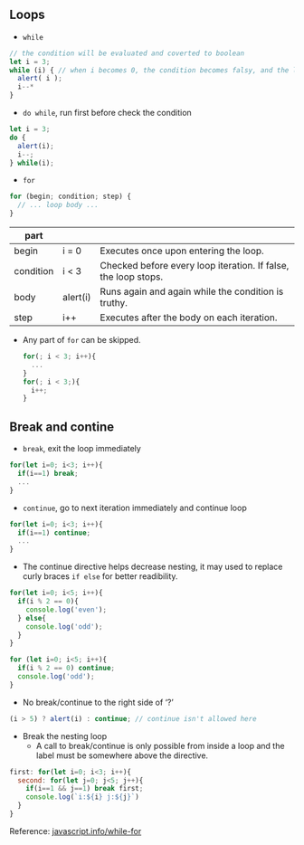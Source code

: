 Loops
--
* `while`
```js
// the condition will be evaluated and coverted to boolean
let i = 3;
while (i) { // when i becomes 0, the condition becomes falsy, and the loop stops
  alert( i );
  i--*
}
```
* `do while`, run first before check the condition
```js
let i = 3;
do {
  alert(i);
  i--;
} while(i);
```
* `for`
```js
for (begin; condition; step) {
  // ... loop body ...
}
```

part  |       |     |
---   |---    | --- |
begin |	i = 0 |	Executes once upon entering the loop.
condition |	i < 3 |	Checked before every loop iteration. If false, the loop stops.
body | alert(i)	| Runs again and again while the condition is truthy.
step | i++ |	Executes after the body on each iteration.
  * Any part of `for` can be skipped.
    ```js
    for(; i < 3; i++){
      ...
    }
    for(; i < 3;){
      i++;
    }
    ```

Break and contine
--
* `break`, exit the loop immediately
```js
for(let i=0; i<3; i++){
  if(i==1) break;
  ...
}
```
* `continue`, go to next iteration immediately and continue loop
```js
for(let i=0; i<3; i++){
  if(i==1) continue;
  ...
}
```
* The continue directive helps decrease nesting, it may used to replace curly braces `if else` for better readibility.
```js
for(let i=0; i<5; i++){
  if(i % 2 == 0){
    console.log('even');
  } else{
    console.log('odd');
  }
}

for (let i=0; i<5; i++){
  if(i % 2 == 0) continue;
  console.log('odd');
}
```
* No break/continue to the right side of ‘?’
```js
(i > 5) ? alert(i) : continue; // continue isn't allowed here
```
* Break the nesting loop 
  * A call to break/continue is only possible from inside a loop and the label must be somewhere above the directive.
```js
first: for(let i=0; i<3; i++){
  second: for(let j=0; j<5; j++){
    if(i==1 && j==1) break first;
    console.log(`i:${i} j:${j}`)
  }
}
```

Reference: [javascript.info/while-for](https://javascript.info/while-for)



  
